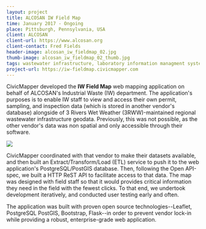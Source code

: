 ```yaml
---
layout: project
title: ALCOSAN IW Field Map
time: January 2017 - Ongoing
place: Pittsburgh, Pennsylvania, USA
client: ALCOSAN
client-url: https://www.alcosan.org
client-contact: Fred Fields
header-image: alcosan_iw_fieldmap_02.jpg
thumb-image: alcosan_iw_fieldmap_02_thumb.jpg
tags: wastewater infrastructure, laboratory information managment system, field application, research tool, systems integration, ETL, API
project-url: https://iw-fieldmap.civicmapper.com
---
```


CivicMapper developed the **IW Field Map** web mapping application on behalf of ALCOSAN's Industrial Waste (IW) department. The application's purposes is to enable IW staff to view and access their own permit, sampling, and inspection data (which is stored in another vendor's database) alongside of 3 Rivers Wet Weather (3RWW)-maintained regional wastewater infrastructure geodata. Previously, this was not possible, as the other vendor's data was non spatial and only accessible through their software.

<img class="img-responsive" src="{{site.baseurl}}/assets/img/proj/alcosan_iw_fieldmap_03.jpg"/>

CivicMapper coordinated with that vendor to make their datasets available, and then built an Extract/Transform/Load (ETL) service to push it to the web application's PostgreSQL/PostGIS database. Then, following the Open API-spec, we built a HTTP ReST API to facilitate access to that data. The map was designed with field staff so that it would provides critical information they need in the field with the fewest clicks. To that end, we undertook development iteratively, and conducted user testing early and often.

The application was built with proven open source technologies--Leaflet, PostgreSQL PostGIS, Bootstrap, Flask--in order to prevent vendor lock-in while providing a robust, enterprise-grade web application.
